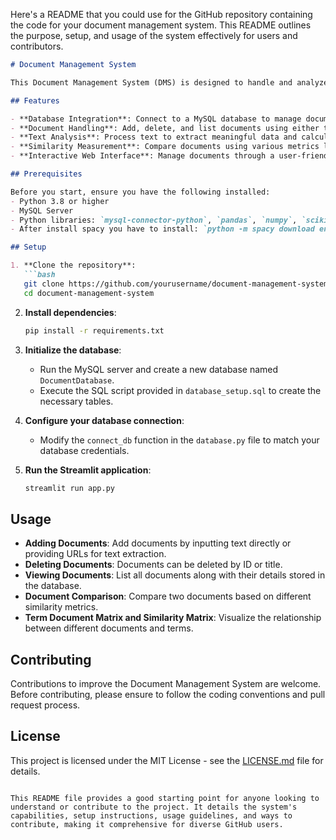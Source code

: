 Here's a README that you could use for the GitHub repository containing the code for your document management system. This README outlines the purpose, setup, and usage of the system effectively for users and contributors.

```markdown
# Document Management System

This Document Management System (DMS) is designed to handle and analyze text documents within a MySQL database. It provides functionalities for adding, deleting, and listing documents, alongside advanced text processing and analysis capabilities. This system integrates document management with text similarity analysis using natural language processing and machine learning techniques.

## Features

- **Database Integration**: Connect to a MySQL database to manage document data.
- **Document Handling**: Add, delete, and list documents using either textual input or URLs.
- **Text Analysis**: Process text to extract meaningful data and calculate term frequencies.
- **Similarity Measurement**: Compare documents using various metrics like cosine similarity, Jaccard index, and more.
- **Interactive Web Interface**: Manage documents through a user-friendly interface powered by Streamlit.

## Prerequisites

Before you start, ensure you have the following installed:
- Python 3.8 or higher
- MySQL Server
- Python libraries: `mysql-connector-python`, `pandas`, `numpy`, `scikit-learn`, `spacy`, `streamlit`, `beautifulsoup4`, `requests`
- After install spacy you have to install: `python -m spacy download en_core_web_sm`

## Setup

1. **Clone the repository**:
   ```bash
   git clone https://github.com/yourusername/document-management-system.git
   cd document-management-system
   ```

2. **Install dependencies**:
   ```bash
   pip install -r requirements.txt
   ```

3. **Initialize the database**:
   - Run the MySQL server and create a new database named `DocumentDatabase`.
   - Execute the SQL script provided in `database_setup.sql` to create the necessary tables.

4. **Configure your database connection**:
   - Modify the `connect_db` function in the `database.py` file to match your database credentials.

5. **Run the Streamlit application**:
   ```bash
   streamlit run app.py
   ```

## Usage

- **Adding Documents**: Add documents by inputting text directly or providing URLs for text extraction.
- **Deleting Documents**: Documents can be deleted by ID or title.
- **Viewing Documents**: List all documents along with their details stored in the database.
- **Document Comparison**: Compare two documents based on different similarity metrics.
- **Term Document Matrix and Similarity Matrix**: Visualize the relationship between different documents and terms.

## Contributing

Contributions to improve the Document Management System are welcome. Before contributing, please ensure to follow the coding conventions and pull request process.

## License

This project is licensed under the MIT License - see the [LICENSE.md](LICENSE.md) file for details.
```

This README file provides a good starting point for anyone looking to understand or contribute to the project. It details the system's capabilities, setup instructions, usage guidelines, and ways to contribute, making it comprehensive for diverse GitHub users.

